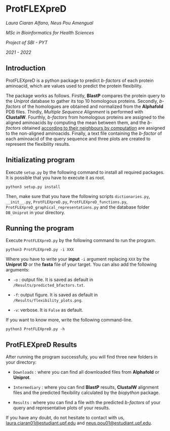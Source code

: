 **ProtFLEXpreD**
=================

*Laura Ciaran Alfano, Neus Pou Amengual*

*MSc in Bioinformatics for Health Sciences*

*Project of SBI - PYT*

*2021 - 2022*

## **Introduction**

ProtFLEXpreD is a python package to predict *b-factors* of each protein aminoacid, which are values used to predict the protein flexibility. 

The package works as follows. Firstly, **BlastP** compares the protein query to the *Uniprot* database to gather its top 10 homologous proteins. Secondly, *b-factors* of the homologues are obtained and normalized from the **Alphafold** PDB files. Thirdly, *Multiple Sequence Alignment* is performed with **ClustalW**. Fourthly, *b-factors* from homologous proteins are assigned to the aligned aminoacids by computing the mean between them, and the *b-factors* obtained [according to their neighbours by computation](https://www.polarmicrobes.org/protein-flexibility-calculation-with-python/) are assigned to the non-aligned aminoacids. Finally, a text file containing the *b-factor* of each aminoacid of the query sequence and three plots are created to represent the flexibility results.

## **Initializating program**

Execute `setup.py` by the following command to install all required packages. It is possible that you have to execute it as root.

```{.sh}
python3 setup.py install
```
Then, make sure that you have the following scripts `dictionaries.py`, `__init__.py`, `ProtFLEXpreD.py`, `ProtFLEXpreD_functions.py`, `ProtFLEXpreD_graphical_representations.py` and the database folder `DB_Uniprot` in your directory.

## **Running the program**

Execute `ProtFLEXpreD.py` by the following command to run the program.

```{.sh}
python3 ProtFLEXpreD.py -i XXX
```

Where you have to write your **input** `-i` argument replacing `XXX` by the **Uniprot ID** or the **fasta** file of your target. You can also add the following arguments:

- `-o` : output file. It is saved as default in `/Results/predicted_bfactors.txt`.

- `-f`: output figure. It is saved as default in `/Results/flexibility_plots.png`.

- `-v`: verbose. It is `False` as default.

If you want to know more, write the following command-line.

```{.sh}
python3 ProtFLEXpreD.py -h
```

## **ProtFLEXpreD Results**

After running the program successfully, you will find three new folders in your directory:

* `Downloads` : where you can find all downloaded files from **Alphafold** or **Uniprot**.

* `Intermediary` : where you can find **BlastP** results, **ClustalW** alignment files and the predicted flexibility calculated by the *biopython* package.

* `Results` : where you can find a file with the predicted *b-factors* of your query and representative plots of your results.

If you have any doubt, do not hesitate to contact with us, laura.ciaran01@estudiant.upf.edu and neus.pou01@estudiant.upf.edu.

